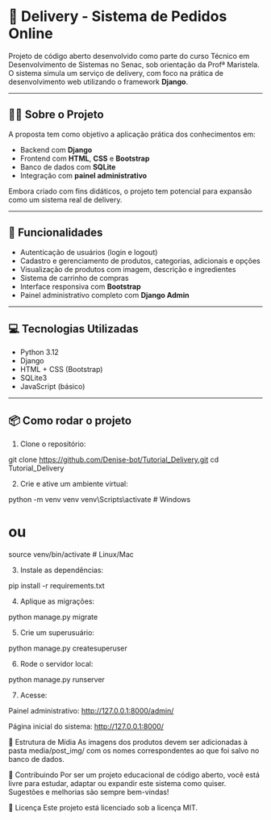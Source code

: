 # 🛵 Delivery - Sistema de Pedidos Online

Projeto de código aberto desenvolvido como parte do curso Técnico em Desenvolvimento de Sistemas no Senac, sob orientação da Profª Maristela.  
O sistema simula um serviço de delivery, com foco na prática de desenvolvimento web utilizando o framework **Django**.

---

## 👩‍🏫 Sobre o Projeto

A proposta tem como objetivo a aplicação prática dos conhecimentos em:

- Backend com **Django**
- Frontend com **HTML**, **CSS** e **Bootstrap**
- Banco de dados com **SQLite**
- Integração com **painel administrativo**

Embora criado com fins didáticos, o projeto tem potencial para expansão como um sistema real de delivery.

---

## 🚀 Funcionalidades

- Autenticação de usuários (login e logout)
- Cadastro e gerenciamento de produtos, categorias, adicionais e opções
- Visualização de produtos com imagem, descrição e ingredientes
- Sistema de carrinho de compras
- Interface responsiva com **Bootstrap**
- Painel administrativo completo com **Django Admin**

---

## 💻 Tecnologias Utilizadas

- Python 3.12
- Django
- HTML + CSS (Bootstrap)
- SQLite3
- JavaScript (básico)

---


## 📦 Como rodar o projeto

1. Clone o repositório:

git clone https://github.com/Denise-bot/Tutorial_Delivery.git
cd Tutorial_Delivery

2. Crie e ative um ambiente virtual:

python -m venv venv
venv\Scripts\activate  # Windows
# ou
source venv/bin/activate  # Linux/Mac

3. Instale as dependências:

pip install -r requirements.txt

4. Aplique as migrações:

python manage.py migrate

5. Crie um superusuário:
 
python manage.py createsuperuser

6. Rode o servidor local:
 
python manage.py runserver

7. Acesse:

Painel administrativo: http://127.0.0.1:8000/admin/

Página inicial do sistema: http://127.0.0.1:8000/

📁 Estrutura de Mídia
As imagens dos produtos devem ser adicionadas à pasta media/post_img/ com os nomes correspondentes ao que foi salvo no banco de dados.

🤝 Contribuindo
Por ser um projeto educacional de código aberto, você está livre para estudar, adaptar ou expandir este sistema como quiser. Sugestões e melhorias são sempre bem-vindas!

📝 Licença
Este projeto está licenciado sob a licença MIT.
